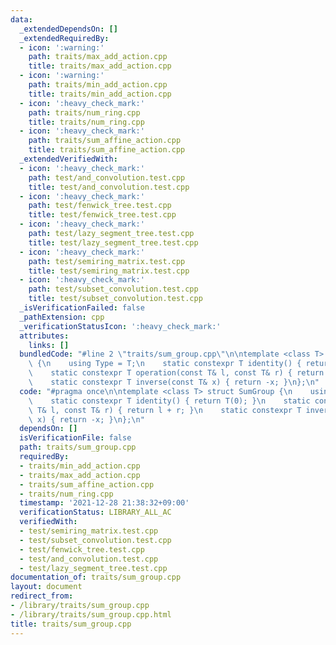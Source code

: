 ```yaml
---
data:
  _extendedDependsOn: []
  _extendedRequiredBy:
  - icon: ':warning:'
    path: traits/max_add_action.cpp
    title: traits/max_add_action.cpp
  - icon: ':warning:'
    path: traits/min_add_action.cpp
    title: traits/min_add_action.cpp
  - icon: ':heavy_check_mark:'
    path: traits/num_ring.cpp
    title: traits/num_ring.cpp
  - icon: ':heavy_check_mark:'
    path: traits/sum_affine_action.cpp
    title: traits/sum_affine_action.cpp
  _extendedVerifiedWith:
  - icon: ':heavy_check_mark:'
    path: test/and_convolution.test.cpp
    title: test/and_convolution.test.cpp
  - icon: ':heavy_check_mark:'
    path: test/fenwick_tree.test.cpp
    title: test/fenwick_tree.test.cpp
  - icon: ':heavy_check_mark:'
    path: test/lazy_segment_tree.test.cpp
    title: test/lazy_segment_tree.test.cpp
  - icon: ':heavy_check_mark:'
    path: test/semiring_matrix.test.cpp
    title: test/semiring_matrix.test.cpp
  - icon: ':heavy_check_mark:'
    path: test/subset_convolution.test.cpp
    title: test/subset_convolution.test.cpp
  _isVerificationFailed: false
  _pathExtension: cpp
  _verificationStatusIcon: ':heavy_check_mark:'
  attributes:
    links: []
  bundledCode: "#line 2 \"traits/sum_group.cpp\"\n\ntemplate <class T> struct SumGroup\
    \ {\n    using Type = T;\n    static constexpr T identity() { return T(0); }\n\
    \    static constexpr T operation(const T& l, const T& r) { return l + r; }\n\
    \    static constexpr T inverse(const T& x) { return -x; }\n};\n"
  code: "#pragma once\n\ntemplate <class T> struct SumGroup {\n    using Type = T;\n\
    \    static constexpr T identity() { return T(0); }\n    static constexpr T operation(const\
    \ T& l, const T& r) { return l + r; }\n    static constexpr T inverse(const T&\
    \ x) { return -x; }\n};\n"
  dependsOn: []
  isVerificationFile: false
  path: traits/sum_group.cpp
  requiredBy:
  - traits/min_add_action.cpp
  - traits/max_add_action.cpp
  - traits/sum_affine_action.cpp
  - traits/num_ring.cpp
  timestamp: '2021-12-28 21:38:32+09:00'
  verificationStatus: LIBRARY_ALL_AC
  verifiedWith:
  - test/semiring_matrix.test.cpp
  - test/subset_convolution.test.cpp
  - test/fenwick_tree.test.cpp
  - test/and_convolution.test.cpp
  - test/lazy_segment_tree.test.cpp
documentation_of: traits/sum_group.cpp
layout: document
redirect_from:
- /library/traits/sum_group.cpp
- /library/traits/sum_group.cpp.html
title: traits/sum_group.cpp
---
```


